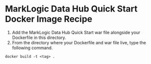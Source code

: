 # MarkLogic Data Hub Quick Start Docker Image Recipe

  1. Add the MarkLogic Data Hub Quick Start war file alongside your Dockerfile in this directory.  
  2. From the directory where your Dockerfile and war file live, type the following command.

<!-- comment -->

    docker build -t <tag> .

